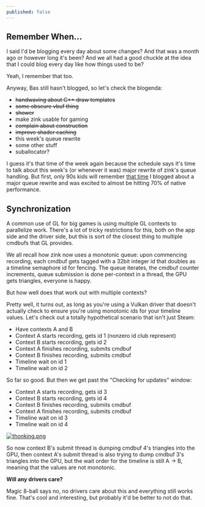 ```yaml
---
published: false
---
```

## Remember When...

I said I'd be blogging every day about some changes? And that was a month ago or however long it's been? And we all had a good chuckle at the idea that I could blog every day like how things used to be?

Yeah, I remember that too.

Anyway, Bas still hasn't blogged, so let's check the blogenda:
* ~~handwaving about C++ draw templates~~
* ~~some obscure vbuf thing~~
* ~~shower~~
* make zink usable for gaming
* ~~complain about construction~~
* ~~improve shader caching~~
* this week's queue rewrite
* some other stuff
* suballocator?

I guess it's that time of the week again because the schedule says it's time to talk about this week's (or whenever it was) major rewrite of zink's queue handling. But first, only 90s kids will remember [that time](https://www.supergoodcode.com/architecture/) I blogged about a major queue rewrite and was excited to almost be hitting 70% of native performance.

## Synchronization
A common use of GL for big games is using multiple GL contexts to parallelize work. There's a lot of tricky restrictions for this, both on the app side and the driver side, but this is sort of the closest thing to multiple cmdbufs that GL provides.

We all recall how zink now uses a monotonic queue: upon commencing recording, each cmdbuf gets tagged with a 32bit integer id that doubles as a timeline semaphore id for fencing. The queue iterates, the cmdbuf counter increments, queue submission is done per-context in a thread, the GPU gets triangles, everyone is happy.

But how well does that work out with multiple contexts?

Pretty well, it turns out, as long as you're using a Vulkan driver that doesn't actually check to ensure you're using monotonic ids for your timeline values. Let's check out a totally hypothetical scenario that isn't just Steam:

* Have contexts A and B
* Context A starts recording, gets id 1 (nonzero id club represent)
* Context B starts recording, gets id 2
* Context A finishes recording, submits cmdbuf
* Context B finishes recording, submits cmdbuf
* Timeline wait on id 1
* Timeline wait on id 2

So far so good. But then we get past the "Checking for updates" window:
* Context A starts recording, gets id 3
* Context B starts recording, gets id 4
* Context B finishes recording, submits cmdbuf
* Context A finishes recording, submits cmdbuf
* Timeline wait on id 3
* Timeline wait on id 4

[![thonking.png]({{site.url}}/assets/thonking.png)]({{site.url}}/assets/thonking.png)

So now context B's submit thread is dumping cmdbuf 4's triangles into the GPU, then context A's submit thread is also trying to dump cmdbuf 3's triangles into the GPU, but the wait order for the timeline is still A -> B, meaning that the values are not monotonic.

**Will any drivers care?**

Magic 8-ball says no, no drivers care about this and everything still works fine. That's cool and interesting, but probably it'd be better to not do that.